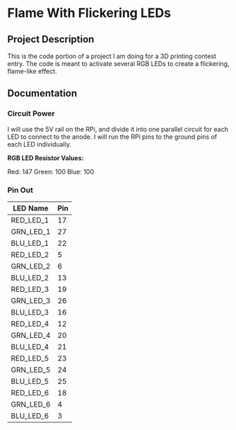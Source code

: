 # Flame With Flickering LEDs

## Project Description

This is the code portion of a project I am doing for a 3D printing contest entry. The code is meant to activate several RGB LEDs to create a flickering, flame-like effect.

## Documentation

### Circuit Power

I will use the 5V rail on the RPi, and divide it into one parallel circuit for each LED to connect to the anode. I will run the RPi pins to the ground pins of each LED individually.

**RGB LED Resistor Values:**

Red: 147
Green: 100
Blue: 100

### Pin Out

| LED Name  | Pin |
| --------- | --- |
| RED_LED_1 | 17  |
| GRN_LED_1 | 27  |
| BLU_LED_1 | 22  |
| RED_LED_2 | 5   |
| GRN_LED_2 | 6   |
| BLU_LED_2 | 13  |
| RED_LED_3 | 19  |
| GRN_LED_3 | 26  |
| BLU_LED_3 | 16  |
| RED_LED_4 | 12  |
| GRN_LED_4 | 20  |
| BLU_LED_4 | 21  |
| RED_LED_5 | 23  |
| GRN_LED_5 | 24  |
| BLU_LED_5 | 25  |
| RED_LED_6 | 18  |
| GRN_LED_6 | 4   |
| BLU_LED_6 | 3   |
